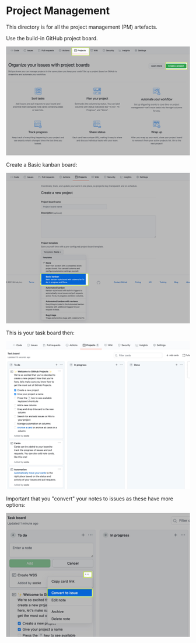 # Project Management

This directory is for all the project management (PM) artefacts.  

Use the build-in GitHub project board.

![project board](images/project-board.jpg)

Create a Basic kanban board:

![basic kanban board](images/project-board-kanban.jpg)

This is your task board then:

![task board](images/task-board.jpg)

Important that you "convert" your notes to issues as these have more options:

![convert to issues](images/convert-issues.jpg)